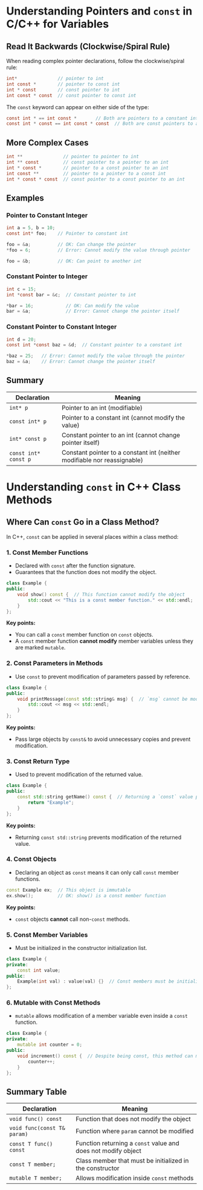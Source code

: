 # Understanding Pointers and `const` in C/C++ for Variables

## Read It Backwards (Clockwise/Spiral Rule)

When reading complex pointer declarations, follow the clockwise/spiral rule:

```c
int*               // pointer to int
int const *        // pointer to const int
int * const        // const pointer to int
int const * const  // const pointer to const int
```

The `const` keyword can appear on either side of the type:

```c
const int * == int const *       // Both are pointers to a constant int
const int * const == int const * const  // Both are const pointers to a const int
```

## More Complex Cases

```c
int **               // pointer to pointer to int
int ** const         // const pointer to a pointer to an int
int * const *        // pointer to a const pointer to an int
int const **         // pointer to a pointer to a const int
int * const * const  // const pointer to a const pointer to an int
```

## Examples

### Pointer to Constant Integer

```c
int a = 5, b = 10;
const int* foo;    // Pointer to constant int

foo = &a;          // OK: Can change the pointer
*foo = 6;          // Error: Cannot modify the value through pointer

foo = &b;          // OK: Can point to another int
```

### Constant Pointer to Integer

```c
int c = 15;
int *const bar = &c;  // Constant pointer to int

*bar = 16;            // OK: Can modify the value
bar = &a;             // Error: Cannot change the pointer itself
```

### Constant Pointer to Constant Integer

```c
int d = 20;
const int *const baz = &d;  // Constant pointer to a constant int

*baz = 25;   // Error: Cannot modify the value through the pointer
baz = &a;    // Error: Cannot change the pointer itself
```


## Summary

| Declaration         | Meaning |
|--------------------|-----------------------------------------------------------|
| `int* p`          | Pointer to an int (modifiable) |
| `const int* p`    | Pointer to a constant int (cannot modify the value) |
| `int* const p`    | Constant pointer to an int (cannot change pointer itself) |
| `const int* const p` | Constant pointer to a constant int (neither modifiable nor reassignable) |


# Understanding `const` in C++ Class Methods

## Where Can `const` Go in a Class Method?

In C++, `const` can be applied in several places within a class method:

### 1. **Const Member Functions**

- Declared with `const` after the function signature.
- Guarantees that the function does not modify the object.

```cpp
class Example {
public:
    void show() const {  // This function cannot modify the object
        std::cout << "This is a const member function." << std::endl;
    }
};
```

**Key points:**
- You can call a `const` member function on `const` objects.
- A `const` member function **cannot modify** member variables unless they are marked `mutable`.

### 2. **Const Parameters in Methods**

- Use `const` to prevent modification of parameters passed by reference.

```cpp
class Example {
public:
    void printMessage(const std::string& msg) {  // `msg` cannot be modified inside the function
        std::cout << msg << std::endl;
    }
};
```

**Key points:**
- Pass large objects by `const&` to avoid unnecessary copies and prevent modification.

### 3. **Const Return Type**

- Used to prevent modification of the returned value.

```cpp
class Example {
public:
    const std::string getName() const {  // Returning a `const` value prevents modifications
        return "Example";
    }
};
```

**Key points:**
- Returning `const std::string` prevents modification of the returned value.

### 4. **Const Objects**

- Declaring an object as `const` means it can only call `const` member functions.

```cpp
const Example ex;  // This object is immutable
ex.show();         // OK: show() is a const member function
```

**Key points:**
- `const` objects **cannot** call non-`const` methods.

### 5. **Const Member Variables**

- Must be initialized in the constructor initialization list.

```cpp
class Example {
private:
    const int value;
public:
    Example(int val) : value(val) {}  // Const members must be initialized here
};
```

### 6. **Mutable with Const Methods**

- `mutable` allows modification of a member variable even inside a `const` function.

```cpp
class Example {
private:
    mutable int counter = 0;
public:
    void increment() const {  // Despite being const, this method can modify `counter`
        counter++;
    }
};
```

## Summary Table

| Declaration | Meaning |
|------------|------------------------------------------------|
| `void func() const` | Function that does not modify the object |
| `void func(const T& param)` | Function where `param` cannot be modified |
| `const T func() const` | Function returning a `const` value and does not modify object |
| `const T member;` | Class member that must be initialized in the constructor |
| `mutable T member;` | Allows modification inside `const` methods |
